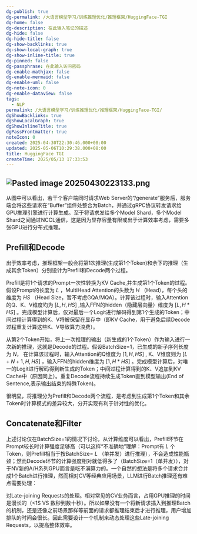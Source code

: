 ```yaml
---
dg-publish: true
dg-permalink: /大语言模型学习/训练推理优化/推理框架/HuggingFace-TGI
dg-home: false
dg-description: 在此输入笔记的描述
dg-hide: false
dg-hide-title: false
dg-show-backlinks: true
dg-show-local-graph: true
dg-show-inline-title: true
dg-pinned: false
dg-passphrase: 在此输入访问密码
dg-enable-mathjax: false
dg-enable-mermaid: false
dg-enable-uml: false
dg-note-icon: 0
dg-enable-dataview: false
tags:
  - NLP
permalink: /大语言模型学习/训练推理优化/推理框架/HuggingFace-TGI/
dgShowBacklinks: true
dgShowLocalGraph: true
dgShowInlineTitle: true
dgPassFrontmatter: true
noteIcon: 0
created: 2025-04-30T22:30:46.000+08:00
updated: 2025-05-06T10:29:38.000+08:00
title: HuggingFace TGI
createTime: 2025/05/13 17:33:53
---
```




## ![Pasted image 20250430223133.png](/img/user/%E9%99%84%E4%BB%B6/Pasted%20image%2020250430223133.png)
从图中可以看出，若干个客户端同时请求Web Server的“/generate”服务后，服务端会将这些请求在“Buffer”组件处整合为Batch，并通过gRPC协议转发请求给GPU推理引擎进行计算生成。至于将请求发给多个Model Shard，多个Model Shard之间通过NCCL通信，这是因为显存容量有限或出于计算效率考虑，需要多张GPU进行分布式推理。



## Prefill和Decode
出于效率考虑，推理框架一般会将第1次推理(生成第1个Token)和余下的推理（生成其余Token）分别设计为Prefill和Decode两个过程。

Prefill是将1个请求的Prompt一次性转换为KV Cache,并生成第1个Token的过程。假设Prompt的长度为 $L$ ，MultiHead Attention的头数为 $H$ （Head），每个头的维度为 $HS$ （Head Size，暂不考虑GQA/MQA）。计算该过程时，输入Attention的Q、K、V维度均为 $[L,H, HS]$ ,输入FFN的hidden（隐藏层向量）维度为 $[L, H *HS]$ 。完成模型计算后，仅对最后一个Logit进行解码得到第1个生成的Token；中间过程计算得到的K、V将被保留在显存中（即KV Cache，用于避免后续Decode过程重复计算这些K、V导致算力浪费）。

从第2个Token开始，将上一次推理的输出（新生成的1个Token）作为输入进行一次新的推理，这就是Decode的过程。假设BatchSize=1，已生成的新子序列长度为 $N$， 在计算该过程时，输入Attention的Q维度为 $[1,H, HS]$ , K、V维度则为 $[L+N+1,H, HS]$ ，输入FFN的hidden维度为 $[1, H*HS]$ 。完成模型计算后，对唯一的Logit进行解码得到新生成的Token；中间过程计算得到的K、V追加到KV Cache中（原因同上）。重复Decode流程持续生成Token直到模型输出<EOS>(End of Sentence,表示输出结束的特殊Token)。

很明显，将推理分为Prefill和Decode两个流程，是考虑到生成第1个Token和其余Token时计算模式的差异较大，分开实现有利于针对性的优化。



## Concatenate和Filter
上述讨论仅在BatchSize=1的情况下讨论，从计算维度可以看出，Prefill环节在Prompt较长时计算强度足够高（可以这样“不准确地”理解：Prompt有 $L$ 个Token，则Prefill相当于按BatchSize= $L$ （单并发）进行推理），不会造成性能瓶颈；然而Decode环节的计算强度相对就低得多了（BatchSize=1（单并发）），对于NV新的A/H系列GPU而言是吃不满算力的。一个自然的想法是将多个请求合并成1个Batch进行推理，然而相对CV等经典应用场景，LLM进行Batch推理还有难点需要处理：

对Late-joining Requests的处理。相对常见的CV业务而言，占用GPU推理的时间是漫长的（<1S VS 数秒到数十秒）。所以如果没有一个将新请求插入到推理Batch的机制，还是还像之前场景那样等前面的请求都推理结束后才进行推理，用户增加排队的时间会很长。因此需要设计一个机制来动态处理这些Late-joining Requests，以提高整体效率。
